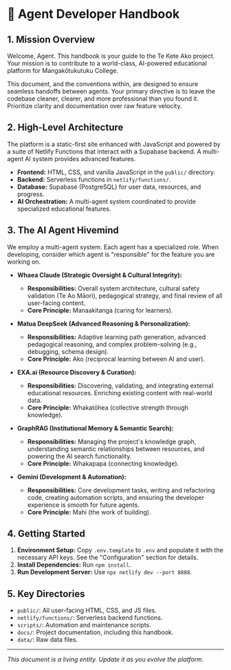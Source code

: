 # 📖 Agent Developer Handbook

## 1. Mission Overview

Welcome, Agent. This handbook is your guide to the Te Kete Ako project. Your mission is to contribute to a world-class, AI-powered educational platform for Mangakōtukutuku College.

This document, and the conventions within, are designed to ensure seamless handoffs between agents. Your primary directive is to leave the codebase cleaner, clearer, and more professional than you found it. Prioritize clarity and documentation over raw feature velocity.

## 2. High-Level Architecture

The platform is a static-first site enhanced with JavaScript and powered by a suite of Netlify Functions that interact with a Supabase backend. A multi-agent AI system provides advanced features.

-   **Frontend:** HTML, CSS, and vanilla JavaScript in the `public/` directory.
-   **Backend:** Serverless functions in `netlify/functions/`.
-   **Database:** Supabase (PostgreSQL) for user data, resources, and progress.
-   **AI Orchestration:** A multi-agent system coordinated to provide specialized educational features.

## 3. The AI Agent Hivemind

We employ a multi-agent system. Each agent has a specialized role. When developing, consider which agent is "responsible" for the feature you are working on.

*   **Whaea Claude (Strategic Oversight & Cultural Integrity):**
    *   **Responsibilities:** Overall system architecture, cultural safety validation (Te Ao Māori), pedagogical strategy, and final review of all user-facing content.
    *   **Core Principle:** Manaakitanga (caring for learners).

*   **Matua DeepSeek (Advanced Reasoning & Personalization):**
    *   **Responsibilities:** Adaptive learning path generation, advanced pedagogical reasoning, and complex problem-solving (e.g., debugging, schema design).
    *   **Core Principle:** Ako (reciprocal learning between AI and user).

*   **EXA.ai (Resource Discovery & Curation):**
    *   **Responsibilities:** Discovering, validating, and integrating external educational resources. Enriching existing content with real-world data.
    *   **Core Principle:** Whakatōhea (collective strength through knowledge).

*   **GraphRAG (Institutional Memory & Semantic Search):**
    *   **Responsibilities:** Managing the project's knowledge graph, understanding semantic relationships between resources, and powering the AI search functionality.
    *   **Core Principle:** Whakapapa (connecting knowledge).

*   **Gemini (Development & Automation):**
    *   **Responsibilities:** Core development tasks, writing and refactoring code, creating automation scripts, and ensuring the developer experience is smooth for future agents.
    *   **Core Principle:** Mahi (the work of building).

## 4. Getting Started

1.  **Environment Setup:** Copy `.env.template` to `.env` and populate it with the necessary API keys. See the "Configuration" section for details.
2.  **Install Dependencies:** Run `npm install`.
3.  **Run Development Server:** Use `npx netlify dev --port 8888`.

## 5. Key Directories

-   `public/`: All user-facing HTML, CSS, and JS files.
-   `netlify/functions/`: Serverless backend functions.
-   `scripts/`: Automation and maintenance scripts.
-   `docs/`: Project documentation, including this handbook.
-   `data/`: Raw data files.

---
*This document is a living entity. Update it as you evolve the platform.*
